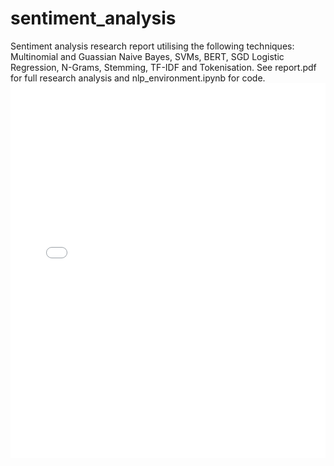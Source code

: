 # sentiment_analysis
Sentiment analysis research report utilising the following techniques: Multinomial and Guassian Naive Bayes, SVMs, BERT, SGD Logistic Regression, N-Grams, Stemming, TF-IDF and Tokenisation. See report.pdf for full research analysis and nlp_environment.ipynb for code.
<embed src="report.pdf" type="application/pdf" width="100%" height="600px" />
